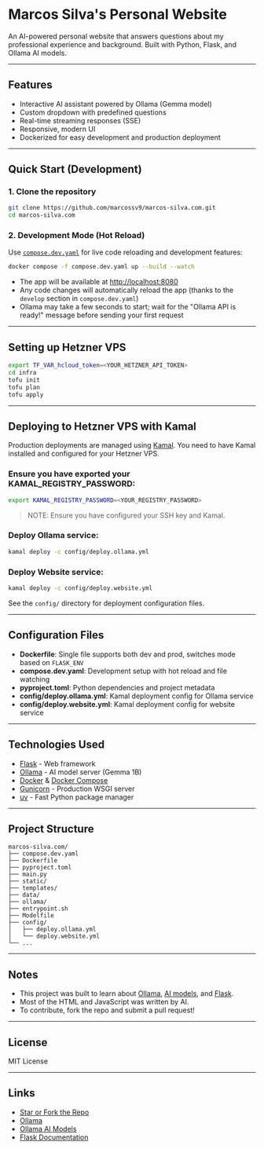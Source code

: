# Marcos Silva's Personal Website

An AI-powered personal website that answers questions about my professional experience and background.
Built with Python, Flask, and Ollama AI models.

---

## Features
- Interactive AI assistant powered by Ollama (Gemma model)
- Custom dropdown with predefined questions
- Real-time streaming responses (SSE)
- Responsive, modern UI
- Dockerized for easy development and production deployment

---


## Quick Start (Development)

### 1. Clone the repository
```bash
git clone https://github.com/marcossv9/marcos-silva.com.git
cd marcos-silva.com
```

### 2. Development Mode (Hot Reload)

Use [`compose.dev.yaml`](compose.dev.yaml) for live code reloading and development features:

```bash
docker compose -f compose.dev.yaml up --build --watch
```
- The app will be available at [http://localhost:8080](http://localhost:8080)
- Any code changes will automatically reload the app (thanks to the `develop` section in `compose.dev.yaml`)
- Ollama may take a few seconds to start; wait for the "Ollama API is ready!" message before sending your first request

---
## Setting up Hetzner VPS

```bash
export TF_VAR_hcloud_token=<YOUR_HETZNER_API_TOKEN>
cd infra
tofu init
tofu plan
tofu apply
```

---

## Deploying to Hetzner VPS with Kamal

Production deployments are managed using [Kamal](https://kamal-deploy.com/). You need to have Kamal installed and configured for your Hetzner VPS.

### Ensure you have exported your KAMAL_REGISTRY_PASSWORD:
```bash
export KAMAL_REGISTRY_PASSWORD=<YOUR_REGISTRY_PASSWORD>
```
> NOTE: Ensure you have configured your SSH key and Kamal.

### Deploy Ollama service:
```bash
kamal deploy -c config/deploy.ollama.yml
```

### Deploy Website service:
```bash
kamal deploy -c config/deploy.website.yml
```

See the `config/` directory for deployment configuration files.

---


## Configuration Files
- **Dockerfile**: Single file supports both dev and prod, switches mode based on `FLASK_ENV`
- **compose.dev.yaml**: Development setup with hot reload and file watching
- **pyproject.toml**: Python dependencies and project metadata
- **config/deploy.ollama.yml**: Kamal deployment config for Ollama service
- **config/deploy.website.yml**: Kamal deployment config for website service

---

## Technologies Used
- [Flask](https://flask.palletsprojects.com/) - Web framework
- [Ollama](https://ollama.ai/) - AI model server (Gemma 1B)
- [Docker](https://www.docker.com/) & [Docker Compose](https://docs.docker.com/compose/)
- [Gunicorn](https://gunicorn.org/) - Production WSGI server
- [uv](https://github.com/astral-sh/uv) - Fast Python package manager

---


## Project Structure
```
marcos-silva.com/
├── compose.dev.yaml
├── Dockerfile
├── pyproject.toml
├── main.py
├── static/
├── templates/
├── data/
├── ollama/
├── entrypoint.sh
├── Modelfile
├── config/
│   ├── deploy.ollama.yml
│   └── deploy.website.yml
└── ...
```

---

## Notes
- This project was built to learn about [Ollama](https://ollama.ai), [AI models](https://ollama.ai/library), and [Flask](https://flask.palletsprojects.com/).
- Most of the HTML and JavaScript was written by AI.
- To contribute, fork the repo and submit a pull request!

---

## License
MIT License

---

## Links
- [Star or Fork the Repo](https://github.com/marcossv9/marcos-silva.com)
- [Ollama](https://ollama.ai)
- [Ollama AI Models](https://ollama.ai/library)
- [Flask Documentation](https://flask.palletsprojects.com/)
